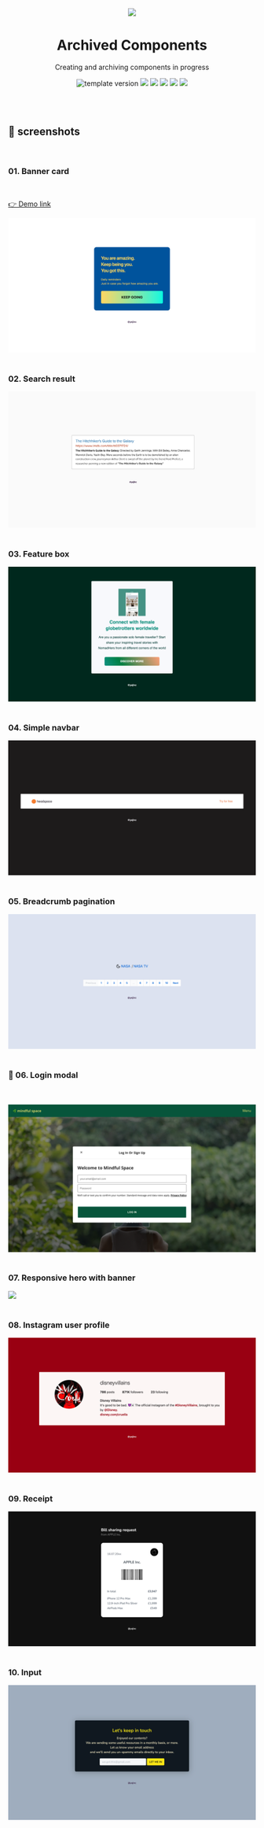 <br />
<br />

<!-- Header -->

<div align="middle" >
  <img width="120px;" src="https://emojipedia-us.s3.dualstack.us-west-1.amazonaws.com/thumbs/320/apple/271/card-file-box_1f5c3-fe0f.png"/>
</div>

<h1 align="middle">Archived Components</h2>
<p align="middle">Creating and archiving components in progress</p>

<p align="middle">
    <img src="https://img.shields.io/badge/version-1.0.0-F1F0E7?style=flat-square" alt="template version"/>
  <img src="https://img.shields.io/badge/language-HTML-F1652A.svg?style=flat-square"/>
  <img src="https://img.shields.io/badge/language-CSS-2965F1.svg?style=flat-square"/>
  <img src="https://img.shields.io/badge/language-SASS-BF4080"/>
    <img src="https://img.shields.io/badge/language-Javascript-F8E017"/>
  <img src="https://img.shields.io/badge/license-MIT-8B8C8D.svg?style=flat-square"/>

</p>

<!-- <p align="middle"><a href="#">👉 Project link</a></p> -->

<br />
<br />

<!-- Content -->

## 📸 screenshots

<br />

### 01. Banner card

<br />
<p>
<a href="https://yejinc.github.io/archived-components/01-banner-card/01-banner-card">👉  Demo link</a>
</p>

<img src="./01-banner-card/01-banner-card.png"/>

<br />
<br />

### 02. Search result

<img src="./02-search-result/02-search-result.png"/>

<br />
<br />

### 03. Feature box

<img src="./03-feature-box/03-feature-box.png"/>

<br />
<br />

### 04. Simple navbar

<img src="./04-simple-navbar/04-simple-navbar.png"/>

<br />
<br />

### 05. Breadcrumb pagination

<img src="./05-breadcrumb-pagination/05-breadcrumb-pagination.png"/>
<br />
<br />

### 🚧 06. Login modal

<br />
<br />

<img src="./06-login-modal/06-login-modal.png"/>

<br />
<br />

### 07. Responsive hero with banner

<img src="./07-responsive-hero-with-banner/07-responsive-hero-with-banner.png"/>

<br />
<br />

### 08. Instagram user profile

<img src="./08-instagram-user-profile/08-instagram-user-profile.png"/>

<br />
<br />

### 09. Receipt

<img src="./09-receipt/09-receipt.png"/>

<br />
<br />

### 10. Input

<img src="./10-input/10-input.png"/>

<br />
<br />
